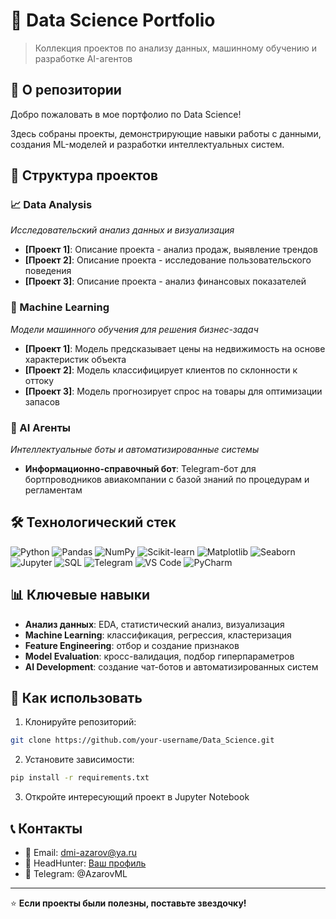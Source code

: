 # 🔢 Data Science Portfolio

> Коллекция проектов по анализу данных, машинному обучению и разработке AI-агентов

## 🎯 О репозитории

Добро пожаловать в мое портфолио по Data Science! 

Здесь собраны проекты, демонстрирующие навыки работы с данными, создания ML-моделей и разработки интеллектуальных систем.

## 📁 Структура проектов

### 📈 Data Analysis
*Исследовательский анализ данных и визуализация*

- **[Проект 1]**: Описание проекта - анализ продаж, выявление трендов
- **[Проект 2]**: Описание проекта - исследование пользовательского поведения  
- **[Проект 3]**: Описание проекта - анализ финансовых показателей

### 🤖 Machine Learning
*Модели машинного обучения для решения бизнес-задач*

- **[Проект 1]**: Модель предсказывает цены на недвижимость на основе характеристик объекта
- **[Проект 2]**: Модель классифицирует клиентов по склонности к оттоку
- **[Проект 3]**: Модель прогнозирует спрос на товары для оптимизации запасов

### 🤖 AI Агенты
*Интеллектуальные боты и автоматизированные системы*

- **Информационно-справочный бот**: Telegram-бот для бортпроводников авиакомпании с базой знаний по процедурам и регламентам

## 🛠 Технологический стек

![Python](https://img.shields.io/badge/Python-3776AB?style=for-the-badge&logo=python&logoColor=white)
![Pandas](https://img.shields.io/badge/Pandas-150458?style=for-the-badge&logo=pandas&logoColor=white)
![NumPy](https://img.shields.io/badge/NumPy-013243?style=for-the-badge&logo=numpy&logoColor=white)
![Scikit-learn](https://img.shields.io/badge/Scikit--learn-F7931E?style=for-the-badge&logo=scikit-learn&logoColor=white)
![Matplotlib](https://img.shields.io/badge/Matplotlib-11557c?style=for-the-badge)
![Seaborn](https://img.shields.io/badge/Seaborn-3776AB?style=for-the-badge)
![Jupyter](https://img.shields.io/badge/Jupyter-F37626?style=for-the-badge&logo=jupyter&logoColor=white)
![SQL](https://img.shields.io/badge/SQL-4479A1?style=for-the-badge&logo=postgresql&logoColor=white)
![Telegram](https://img.shields.io/badge/Telegram-2CA5E0?style=for-the-badge&logo=telegram&logoColor=white)
![VS Code](https://img.shields.io/badge/VS%20Code-007ACC?style=for-the-badge&logo=visual-studio-code&logoColor=white)
![PyCharm](https://img.shields.io/badge/PyCharm-000000?style=for-the-badge&logo=pycharm&logoColor=white)


## 📊 Ключевые навыки

- **Анализ данных**: EDA, статистический анализ, визуализация
- **Machine Learning**: классификация, регрессия, кластеризация
- **Feature Engineering**: отбор и создание признаков
- **Model Evaluation**: кросс-валидация, подбор гиперпараметров
- **AI Development**: создание чат-ботов и автоматизированных систем

## 🚀 Как использовать

1. Клонируйте репозиторий:
```bash
git clone https://github.com/your-username/Data_Science.git
```

2. Установите зависимости:
```bash
pip install -r requirements.txt
```

3. Откройте интересующий проект в Jupyter Notebook

## 📞 Контакты

- 📧 Email: dmi-azarov@ya.ru
- 💼 HeadHunter: [Ваш профиль](https://hh.ru/resume/your-id)
- 📱 Telegram: @AzarovML

---

⭐ **Если проекты были полезны, поставьте звездочку!**
